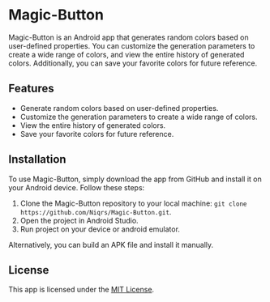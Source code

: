 Magic-Button
============

Magic-Button is an Android app that generates random colors based on user-defined properties. You can customize the generation parameters to create a wide range of colors, and view the entire history of generated colors. Additionally, you can save your favorite colors for future reference.

Features
--------

*   Generate random colors based on user-defined properties.
*   Customize the generation parameters to create a wide range of colors.
*   View the entire history of generated colors.
*   Save your favorite colors for future reference.

Installation
------------

To use Magic-Button, simply download the app from GitHub and install it on your Android device. Follow these steps:

1.  Clone the Magic-Button repository to your local machine: `git clone https://github.com/Niqrs/Magic-Button.git`.
2.  Open the project in Android Studio.
3.  Run project on your device or android emulator.

Alternatively, you can build an APK file and install it manually.

License
-------

This app is licensed under the [MIT License](https://opensource.org/licenses/MIT).
